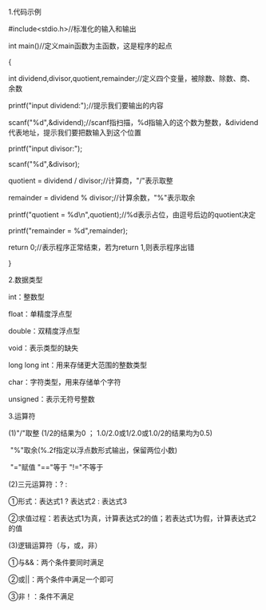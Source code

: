 1.代码示例

#include<stdio.h>//标准化的输入和输出

int main()//定义main函数为主函数，这是程序的起点

{

int dividend,divisor,quotient,remainder;//定义四个变量，被除数、除数、商、余数

printf("input dividend:");//提示我们要输出的内容

scanf("%d",&dividend);//scanf指扫描，%d指输入的这个数为整数，&dividend代表地址，提示我们要把数输入到这个位置

printf("input divisor:");

scanf("%d",&divisor);

quotient = dividend / divisor;//计算商，"/"表示取整

remainder = dividend % divisor;//计算余数，"%"表示取余

printf("quotient = %d\n",quotient);//%d表示占位，由逗号后边的quotient决定

printf("remainder = %d",remainder);

return 0;//表示程序正常结束，若为return 1,则表示程序出错

}

2.数据类型

int：整数型

float：单精度浮点型

double：双精度浮点型

void：表示类型的缺失

long long int：用来存储更大范围的整数类型

char：字符类型，用来存储单个字符

unsigned：表示无符号整数

3.运算符

(1)"/"取整 (1/2的结果为0  ； 1.0/2.0或1/2.0或1.0/2的结果均为0.5)

​    "%"取余(%.2f指定以浮点数形式输出，保留两位小数)    

​    "="赋值   "=="等于   "!="不等于

(2)三元运算符：? :

①形式：表达式1 ? 表达式2 : 表达式3

②求值过程：若表达式1为真，计算表达式2的值；若表达式1为假，计算表达式2的值

(3)逻辑运算符（与，或，非）

①与&&：两个条件要同时满足

②或||：两个条件中满足一个即可

③非！：条件不满足



